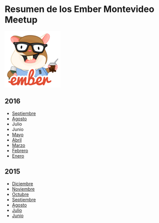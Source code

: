 # Resumen de los Ember Montevideo Meetup

![Tomster Uruguay](./tomster.jpg)

## 2016

* [Septiembre](./2016-09/README.md)
* [Agosto](./2016-08/README.md)
* Julio
* Junio
* [Mayo](./2016-05/README.md)
* [Abril](./2016-04/README.md)
* [Marzo](./2016-03/README.md)
* [Febrero](./2016-02/README.md)
* [Enero](./2016-01/README.md)

## 2015

* [Diciembre](./2015-12/README.md)
* [Noviembre](./2015-11/README.md)
* [Octubre](./2015-10/README.md)
* [Septiembre](./2015-09/README.md)
* [Agosto](./2015-08/README.md)
* [Julio](./2015-07/README.md)
* [Junio](./2015-06/README.md)
